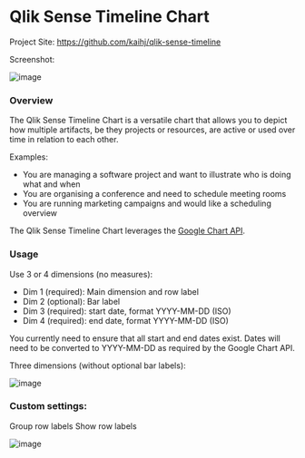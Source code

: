 # Qlik Sense Timeline Chart

Project Site: https://github.com/kaihj/qlik-sense-timeline

Screenshot:

![image](https://cloud.githubusercontent.com/assets/1283509/11930950/429d68f2-a7e0-11e5-87bd-11d620ec2400.png)

### Overview

The Qlik Sense Timeline Chart is a versatile chart that allows you to depict how multiple artifacts, be they projects or resources, are active or used over time in relation to each other.

Examples:

- You are managing a software project and want to illustrate who is doing what and when
- You are organising a conference and need to schedule meeting rooms
- You are running marketing campaigns and would like a scheduling overview

The Qlik Sense Timeline Chart leverages the [Google Chart API](https://developers.google.com/chart/interactive/docs/gallery/timeline).

### Usage

Use 3 or 4 dimensions (no measures):

- Dim 1 (required): Main dimension and row label
- Dim 2 (optional): Bar label
- Dim 3 (required): start date, format YYYY-MM-DD (ISO)
- Dim 4 (required): end date, format YYYY-MM-DD (ISO)

You currently need to ensure that all start and end dates exist. Dates will need to be converted to YYYY-MM-DD as required by the Google Chart API.

Three dimensions (without optional bar labels):

![image](https://cloud.githubusercontent.com/assets/1283509/11930981/79d05c8a-a7e0-11e5-9742-4366ed0b76ee.png)

### Custom settings:

Group row labels
Show row labels

![image](https://cloud.githubusercontent.com/assets/1283509/11931005/aec12122-a7e0-11e5-9dc4-0d04514df426.png)
